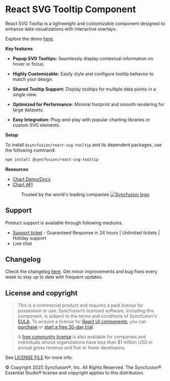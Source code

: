 # React SVG Tooltip Component

React SVG Tooltip is a lightweight and customizable component designed to enhance data visualizations with interactive overlays.

Explore the demo [here](https://react.syncfusion.com/chart/overview).

**Key features**

- **Popup SVG Tooltips:** Seamlessly display contextual information on hover or focus.

- **Highly Customizable:** Easily style and configure tooltip behavior to match your design.

- **Shared Tooltip Support:** Display tooltips for multiple data points in a single view.

- **Optimized for Performance:** Minimal footprint and smooth rendering for large datasets.

- **Easy Integration:** Plug-and-play with popular charting libraries or custom SVG elements.

**Setup**

To install `@syncfusion/react-svg-tooltip` and its dependent packages, use the following command:

```sh
npm install @syncfusion/react-svg-tooltip
```

**Resources**

- [Chart Demo/Docs](https://react.syncfusion.com/chart/overview)
- [Chart API](https://react-api.syncfusion.com/chart/overview)

<p align="center">
Trusted by the world's leading companies
  <a href="https://www.syncfusion.com/">
    <img src="https://raw.githubusercontent.com/SyncfusionExamples/nuget-img/master/syncfusion/syncfusion-trusted-companies.webp" alt="Syncfusion logo">
  </a>
</p>

## Support

Product support is available through following mediums.

* [Support ticket](https://support.syncfusion.com/support/tickets/create) - Guaranteed Response in 24 hours | Unlimited tickets | Holiday support
* Live chat

## Changelog
Check the changelog [here](https://github.com/syncfusion/react-ui-components/blob/master/components/chart/CHANGELOG.md). Get minor improvements and bug fixes every week to stay up to date with frequent updates.

## License and copyright

> This is a commercial product and requires a paid license for possession or use. Syncfusion’s licensed software, including this component, is subject to the terms and conditions of Syncfusion's [EULA](https://www.syncfusion.com/eula/es/). To acquire a license for [React UI components](https://www.syncfusion.com/react-components), you can [purchase](https://www.syncfusion.com/sales/products) or [start a free 30-day trial](https://www.syncfusion.com/account/manage-trials/start-trials).

> A [free community license](https://www.syncfusion.com/products/communitylicense) is also available for companies and individuals whose organizations have less than $1 million USD in annual gross revenue and five or fewer developers.

See [LICENSE FILE](https://github.com/syncfusion/react-ui-components/blob/master/license?utm_source=npm&utm_campaign=notification) for more info.

© Copyright 2025 Syncfusion®, Inc. All Rights Reserved. The Syncfusion® Essential Studio® license and copyright applies to this distribution.
